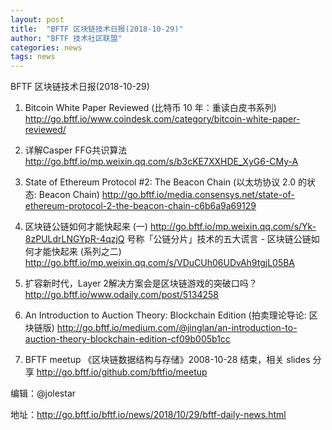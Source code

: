 ```yaml
---
layout: post
title:  "BFTF 区块链技术日报(2018-10-29)"
author: "BFTF 技术社区联盟"
categories: news
tags: news
---
```


BFTF 区块链技术日报(2018-10-29)

1. Bitcoin White Paper Reviewed (比特币 10 年：重读白皮书系列) <http://go.bftf.io/www.coindesk.com/category/bitcoin-white-paper-reviewed/>

2. 详解Casper FFG共识算法 <http://go.bftf.io/mp.weixin.qq.com/s/b3cKE7XXHDE_XyG6-CMy-A>

3. State of Ethereum Protocol #2: The Beacon Chain (以太坊协议 2.0 的状态: Beacon Chain) <http://go.bftf.io/media.consensys.net/state-of-ethereum-protocol-2-the-beacon-chain-c6b6a9a69129>

4. 区块链公链如何才能快起来 (一) <http://go.bftf.io/mp.weixin.qq.com/s/Yk-8zPULdrLNGYpR-4qzjQ> 号称「公链分片」技术的五大谎言 - 区块链公链如何才能快起来 (系列之二)  <http://go.bftf.io/mp.weixin.qq.com/s/VDuCUh06UDvAh9tgjL05BA>

5. 扩容新时代，Layer 2解决方案会是区块链游戏的突破口吗？ <http://go.bftf.io/www.odaily.com/post/5134258>

6. An Introduction to Auction Theory: Blockchain Edition (拍卖理论导论: 区块链版) <http://go.bftf.io/medium.com/@jinglan/an-introduction-to-auction-theory-blockchain-edition-cf09b005b1cc>

7. BFTF meetup 《区块链数据结构与存储》2008-10-28 结束，相关 slides 分享  <http://go.bftf.io/github.com/bftfio/meetup>

编辑：@jolestar

地址：http://go.bftf.io/bftf.io/news/2018/10/29/bftf-daily-news.html

